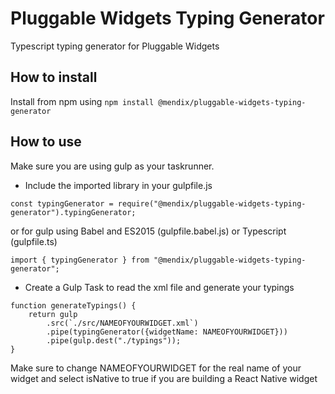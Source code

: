 # Pluggable Widgets Typing Generator

Typescript typing generator for Pluggable Widgets

## How to install

Install from npm using `npm install @mendix/pluggable-widgets-typing-generator`

## How to use

Make sure you are using gulp as your taskrunner.

-   Include the imported library in your gulpfile.js

```
const typingGenerator = require("@mendix/pluggable-widgets-typing-generator").typingGenerator;
```

or for gulp using Babel and ES2015 (gulpfile.babel.js) or Typescript (gulpfile.ts)

```
import { typingGenerator } from "@mendix/pluggable-widgets-typing-generator";
```

-   Create a Gulp Task to read the xml file and generate your typings

```
function generateTypings() {
    return gulp
        .src(`./src/NAMEOFYOURWIDGET.xml`)
        .pipe(typingGenerator({widgetName: NAMEOFYOURWIDGET}))
        .pipe(gulp.dest("./typings"));
}
```

Make sure to change NAMEOFYOURWIDGET for the real name of your widget and select isNative to true if you are building a
React Native widget
